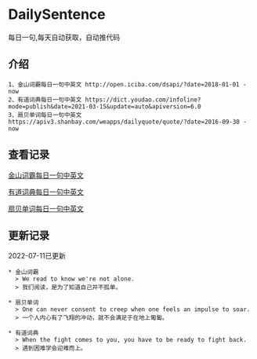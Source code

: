# DailySentence

每日一句,每天自动获取，自动推代码

## 介绍

```
1、金山词霸每日一句中英文 http://open.iciba.com/dsapi/?date=2018-01-01 - now
2、有道词典每日一句中英文 https://dict.youdao.com/infoline?mode=publish&date=2021-03-15&update=auto&apiversion=6.0
3、扇贝单词每日一句中英文 https://apiv3.shanbay.com/weapps/dailyquote/quote/?date=2016-09-30 - now
```

## 查看记录

[金山词霸每日一句中英文](./data/iciba/)

[有道词典每日一句中英文](./data/youdao/)

[扇贝单词每日一句中英文](./data/shanbay/)

## 更新记录
2022-07-11已更新 
```
* 金山词霸
  > We read to know we're not alone. 
  > 我们阅读，是为了知道自己并不孤单。

* 扇贝单词
  > One can never consent to creep when one feels an impulse to soar.     
  > 一个人内心有了飞翔的冲动，就不会满足于在地上匍匐。

* 有道词典
  > When the fight comes to you, you have to be ready to fight back.
  > 遇到困难学会迎难而上。

```
